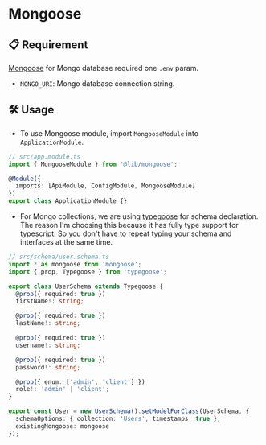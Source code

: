# Mongoose

## 📋 Requirement

[Mongoose](https://github.com/Automattic/mongoose/) for Mongo database required one `.env` param.

- `MONGO_URI`: Mongo database connection string.

## 🛠️ Usage

- To use Mongoose module, import `MongooseModule` into `ApplicationModule`.

```ts
// src/app.module.ts
import { MongooseModule } from '@lib/mongoose';

@Module({
  imports: [ApiModule, ConfigModule, MongooseModule]
})
export class ApplicationModule {}
```

- For Mongo collections, we are using [typegoose](https://github.com/szokodiakos/typegoose) for schema declaration. The reason I'm choosing this because it has fully type support for typescript. So you don't have to repeat typing your schema and interfaces at the same time.

```ts
// src/schema/user.schema.ts
import * as mongoose from 'mongoose';
import { prop, Typegoose } from 'typegoose';

export class UserSchema extends Typegoose {
  @prop({ required: true })
  firstName!: string;

  @prop({ required: true })
  lastName!: string;

  @prop({ required: true })
  username!: string;

  @prop({ required: true })
  password!: string;

  @prop({ enum: ['admin', 'client'] })
  role!: 'admin' | 'client';
}

export const User = new UserSchema().setModelForClass(UserSchema, {
  schemaOptions: { collection: 'Users', timestamps: true },
  existingMongoose: mongoose
});
```
